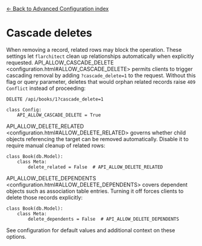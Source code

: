 [← Back to Advanced Configuration index](index.md)

# Cascade deletes
When removing a record, related rows may block the operation. These
settings let `flarchitect` clean up relationships automatically when
explicitly requested.
API_ALLOW_CASCADE_DELETE <configuration.html#ALLOW_CASCADE_DELETE> permits clients to trigger cascading
removal by adding `?cascade_delete=1` to the request. Without this
flag or query parameter, deletes that would orphan related records raise
`409 Conflict` instead of proceeding:
```
DELETE /api/books/1?cascade_delete=1
```
```
class Config:
    API_ALLOW_CASCADE_DELETE = True
```
API_ALLOW_DELETE_RELATED <configuration.html#ALLOW_DELETE_RELATED> governs whether child objects referencing
the target can be removed automatically. Disable it to require manual
cleanup of related rows:
```
class Book(db.Model):
    class Meta:
        delete_related = False  # API_ALLOW_DELETE_RELATED
```
API_ALLOW_DELETE_DEPENDENTS <configuration.html#ALLOW_DELETE_DEPENDENTS> covers dependent objects such as
association table entries. Turning it off forces clients to delete those
records explicitly:
```
class Book(db.Model):
    class Meta:
        delete_dependents = False  # API_ALLOW_DELETE_DEPENDENTS
```
See configuration <configuration> for default values and additional
context on these options.

